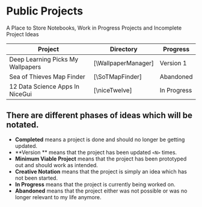 # Public Projects
A Place to Store Notebooks, Work in Progress Projects and Incomplete Project Ideas


| Project                                  | Directory                          |  Progress                  |
| -----------------------------------------| ---------------------------------- | -------------------------- |
| Deep Learning Picks My Wallpapers        | [\WallpaperManager]                | Version 1                  |
| Sea of Thieves Map Finder                | [\SoTMapFinder]                    | Abandoned                  |
| 12 Data Science Apps In NiceGui          | [\niceTwelve]                      | In Progress                |



## There are different phases of ideas which will be notated.
- **Completed** means a project is done and should no longer be getting updated.
- **Version <N> ** means that the project has been updated `<N>` times.
- **Minimum Viable Project** means that the project has been prototyped out and should work as intended.
- **Creative Notation** means that the project is simply an idea which has not been started.
- **In Progress** means that the project is currently being worked on.
- **Abandoned** means that the project either was not possible or was no longer relevant to my life anymore.
